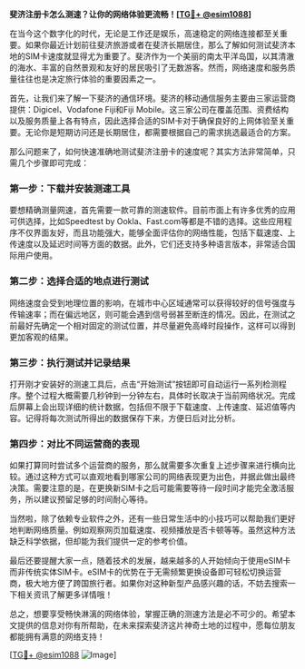 **斐济注册卡怎么测速？让你的网络体验更流畅！[[TG💪+ @esim1088](https://t.me/s/esim1088)]**

在当今这个数字化的时代，无论是工作还是娱乐，高速稳定的网络连接都至关重要。如果你最近计划前往斐济旅游或者在斐济长期居住，那么了解如何测试斐济本地的SIM卡速度就显得尤为重要了。斐济作为一个美丽的南太平洋岛国，以其清澈的海水、丰富的自然景观和友好的居民吸引了无数游客。然而，网络速度和服务质量往往也是决定旅行体验的重要因素之一。

首先，让我们来了解一下斐济的通信环境。斐济的移动通信服务主要由三家运营商提供：Digicel、Vodafone Fiji和Fiji Mobile。这三家公司在覆盖范围、资费结构以及服务质量上各有特点，因此选择合适的SIM卡对于确保良好的上网体验至关重要。无论你是短期访问还是长期居住，都需要根据自己的需求挑选最适合的方案。

那么问题来了，如何快速准确地测试斐济注册卡的速度呢？其实方法非常简单，只需几个步骤即可完成：

### 第一步：下载并安装测速工具
要想精确测量网速，首先需要一款可靠的测速软件。目前市面上有许多优秀的应用可供选择，比如Speedtest by Ookla、Fast.com等都是不错的选择。这些应用程序不仅界面友好，而且功能强大，能够全面评估你的网络性能，包括下载速度、上传速度以及延迟时间等方面的数据。此外，它们还支持多种语言版本，非常适合国际用户使用。

### 第二步：选择合适的地点进行测试
网络速度会受到地理位置的影响，在城市中心区域通常可以获得较好的信号强度与传输速率；而在偏远地区，则可能会遇到信号弱甚至断连的情况。因此，在测试之前最好先确定一个相对固定的测试位置，并尽量避免高峰时段操作，这样可以得到更加客观的结果。

### 第三步：执行测试并记录结果
打开刚才安装好的测速工具后，点击“开始测试”按钮即可自动运行一系列检测程序。整个过程大概需要几秒钟到一分钟左右，具体时长取决于当前网络状况。完成后屏幕上会出现详细的统计数据，包括但不限于下载速度、上传速度、延迟值等内容。记得将每次测试所得出的数据保存下来，方便日后对比分析。

### 第四步：对比不同运营商的表现
如果打算同时尝试多个运营商的服务，那么就需要多次重复上述步骤来进行横向比较。通过这种方式可以直观地看到哪家公司的网络表现更为出色，并据此做出最终决策。需要注意的是，在更换新SIM卡之后可能需要等待一段时间才能完全激活服务，所以建议预留足够的时间耐心等待。

当然啦，除了依赖专业软件之外，还有一些日常生活中的小技巧可以帮助我们更好地判断网络质量。例如观察网页加载速度、视频播放是否卡顿等等。虽然这种方法缺乏科学依据，但却能为我们提供一定的参考价值。

最后还要提醒大家一点，随着技术的发展，越来越多的人开始倾向于使用eSIM卡而非传统实体SIM卡。eSIM卡的优势在于无需频繁更换设备即可轻松切换运营商，极大地方便了跨国旅行者。如果你对这种新型产品感兴趣的话，不妨去搜索一下相关资讯了解更多详情哦！

总之，想要享受畅快淋漓的网络体验，掌握正确的测速方法是必不可少的。希望本文提供的信息对你有所帮助，在未来探索斐济这片神奇土地的过程中，愿每位朋友都能拥有满意的网络支持！

[[TG💪+ @esim1088](https://t.me/s/esim1088) ![Image](https://i.postimg.cc/4NQfJmqS/Snipaste-2025-05-13-00-14-12.png)]